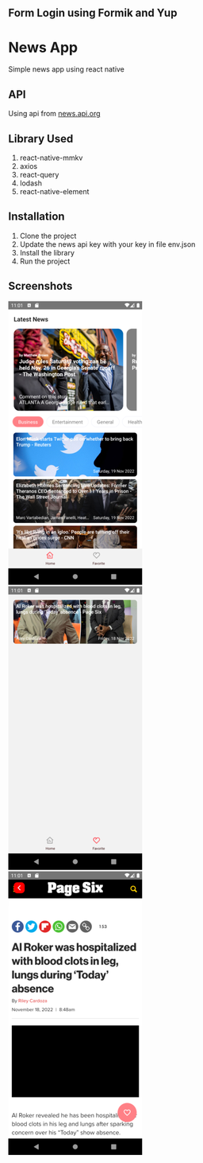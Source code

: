 ## Form Login using Formik and Yup

# News App

Simple news app using react native 

## API 
Using api from [news.api.org](https://newsapi.org/)

## Library Used 
1. react-native-mmkv
2. axios
3. react-query
4. lodash
5. react-native-element


## Installation 
1. Clone the project
2. Update the news api key with your key in file env.json
3. Install the library 
4. Run the project

## Screenshots
![image info](./screenshots/home.png)
![image info](./screenshots/favorite.png)
![image info](./screenshots/detail.png)


